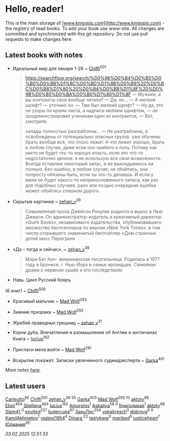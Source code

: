 # Hello, reader!
This is the main storage of [www.knigopis.com](http://www.knigopis.com) - the registry of read books.
To add your book use www-site. All changes are committed and synchronized with this git repository.
Do not use pull requests to make changes here.


## Latest books with notes
* Идеальный мир для лекаря 1-26 ~ [Chiffi](users/105/105831994080785626680-google)<sup>501</sup>
    > https://searchfloor.org/search/%D0%98%D0%B4%D0%B5%D0%B0%D0%BB%D1%8C%D0%BD%D1%8B%D0%B9%20%D0%BC%D0%B8%D1%80%20%D0%B4%D0%BB%D1%8F%20%D0%9B%D0%B5%D0%BA%D0%B0%D1%80%D1%8F
    > — Мужики, а вы контракты свои вообще читали? 
    > 	— Да, но…
    > 	— А мелкий шрифт? — уточнил он.
    > 	— Там был мелкий шрифт?
    > 	— Ну да, это не узоры по краям листа, а надписи мелким шрифтом, — он продемонстрировал ученикам один из контрактов, — Вот, смотрите.
    > 
    > склады полностью разграблены…
    > 	— Не разграблены, а освобождены от потенциально опасных грузов.
    > уже обучены брать вообще всё, что плохо лежит. А что лежит хорошо, брать в любом случае, даже если оно прибито к полу. Потому как никто не будет что-то хорошо класть, если это что-то недостаточно ценное.
    > я не использую все свои возможности. Всегда оставляю некоторый запас, и не выкладываюсь на полную. Без ошибок, в любом случае, не обойтись, они попросту обязаны быть, если ты что-то делаешь. И если у меня не будет какого-то неприкосновенного запаса, как раз для подобных случаев, рано или поздно очередная ошибка может обойтись слишком дорого.

* Скрытые картинки ~ [zehan_v](users/174/174598622-vkontakte)<sup>39</sup>
    > Современная проза
    > Джейсон Рекулик родился и вырос в Нью Джерси. Он администратор-издатель и креативный директор «Quirk Books», независимого издательства, опубликовавшего множество бестселлеров по версии «New York Times», в том числе открывшего знаменитый бестселлер «Дом странных детей мисс Перегрин»

* «Да – тогда и сейчас». ~ [zehan_v](users/174/174598622-vkontakte)<sup>38</sup>
    > Мэри Бет Кин- американская писательница. Родилась в 1977 году в Бронксе, г. Нью-Йорк в семье ирландцев.
    > Семейная драма о нервном срыве и его последствиях

* Навь. Цикл Русский бояръ

 (6 книг) ~ [Chiffi](users/105/105831994080785626680-google)<sup>500</sup>

* Красивый мальчик ~ [Mad Wolf](users/947/94738840-vkontakte)<sup>293</sup>

* Зимние призраки ~ [Mad Wolf](users/947/94738840-vkontakte)<sup>292</sup>

* Жребий праведных грешниц ~ [zehan_v](users/174/174598622-vkontakte)<sup>31</sup>

* Корни дуба. Впечатления и размышления об Англии и англичанах Книга ~ [lucius](users/113/113248293394986559131-google)<sup>162</sup>

* Пригласи меня войти ~ [Mad Wolf](users/947/94738840-vkontakte)<sup>291</sup>

* Вскрытие покажет. Записки увлеченного судмедэксперта ~ [Garka](users/115/115753719718250012620-google)<sup>401</sup>


_More notes [here](latest_books_with_notes.md)._


## Latest users
[Carleutto](users/118/118270319028469737508-google)<sup>95</sup> 
[Chiffi](users/105/105831994080785626680-google)<sup>501</sup> 
[zehan_v](users/174/174598622-vkontakte)<sup>39</sup> 
[](users/107/107756383717359753203-google)<sup>50</sup> 
[Garka](users/115/115753719718250012620-google)<sup>403</sup> 
[Mad Wolf](users/947/94738840-vkontakte)<sup>293</sup> 
[](users/105/105803270930838059244-google)<sup>10</sup> 
[aktoty](users/115/115891840326495240870-google)<sup>99</sup> 
[Elixir](users/115/115826717712507836033-google)<sup>454</sup> 
[Shellena](users/134/13413591548892934957-mailru)<sup>464</sup> 
[lucius](users/113/113248293394986559131-google)<sup>162</sup> 
[Amorphis](users/111/111813311426128919318-google)<sup>1</sup> 
[Askaliya](users/326/326783541-vkontakte)<sup>58</sup> 
[](users/537/5373417-vkontakte)<sup>0</sup> 
[Книголикая](users/118/118445323552824972692-google)<sup>1</sup> 
[aktoty](users/275/275766107-vkontakte)<sup>98</sup> 
[Slam41 ](users/103/103558184911332019716-google)<sup>0</sup> 
[exulted](users/100/100599204551896265722-google)<sup>237</sup> 
[butercupa](users/193/193697993-vkontakte)<sup>97</sup> 
[ЗаяцЛис](users/112/112388384595246311466-google)<sup>254</sup> 
[vokabresch](users/109/109100428262719456108-google)<sup>0</sup> 
[dobrova](users/606/6069210-vkontakte)<sup>9</sup> 
[](users/858/858967472-vkontakte)<sup>0</sup> 
[KamilAkhmetov](users/116/116472858042498200155-google)<sup>1</sup> 
[realest1954](users/439/439398-vkontakte)<sup>4</sup> 
[Dinara ](users/107/107718177426132290975-google)<sup>22</sup> 
[teslykww](users/507/50777839-vkontakte)<sup>0</sup> 
[maribed](users/254/25457836-vkontakte)<sup>0</sup> 
[justiceheart](users/404/40488888-vkontakte)<sup>7</sup> 
[Юлиания](users/693/69389439-vkontakte)<sup>26</sup> 


_03.02.2025 12:51:33_

